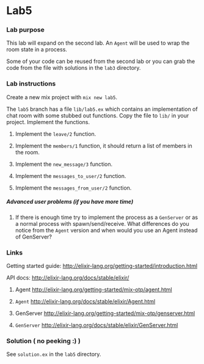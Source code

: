 # Lab5

### Lab purpose

This lab will expand on the second lab. An `Agent` will be used to wrap the room
state in a process.

Some of your code can be reused from the second lab or you can grab the code
from the file with solutions in the `lab3` directory.


### Lab instructions

Create a new mix project with `mix new lab5`.

The `lab5` branch has a file `lib/lab5.ex` which contains an implementation of chat
room with some stubbed out functions. Copy the file to `lib/` in your project.
Implement the functions.

  1. Implement the `leave/2` function.

  2. Implement the `members/1` function, it should return a list of members in the
     room.

  3. Implement the `new_message/3` function.

  4. Implement the `messages_to_user/2` function.

  5. Implement the `messages_from_user/2` function.


##### Advanced user problems (if you have more time)

  1. If there is enough time try to implement the process as a `GenServer` or
     as a normal process with spawn/send/receive. What differences do you notice
     from the `Agent` version and when would you use an Agent instead of
     GenServer?

### Links

Getting started guide: http://elixir-lang.org/getting-started/introduction.html

API docs: http://elixir-lang.org/docs/stable/elixir/

  1. Agent http://elixir-lang.org/getting-started/mix-otp/agent.html

  2. `Agent` http://elixir-lang.org/docs/stable/elixir/Agent.html

  3. GenServer http://elixir-lang.org/getting-started/mix-otp/genserver.html

  4. `GenServer` http://elixir-lang.org/docs/stable/elixir/GenServer.html


### Solution ( no peeking :) )

See `solution.ex` in the `lab5` directory.
